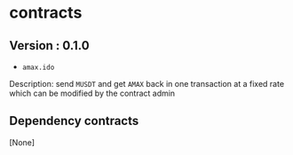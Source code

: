 # contracts


## Version : 0.1.0
- `amax.ido`

Description: send `MUSDT` and get `AMAX` back in one transaction at a fixed rate which can be modified by the contract admin


## Dependency contracts
[None]